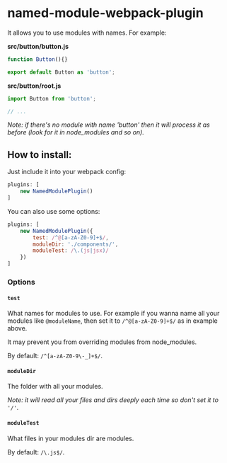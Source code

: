 # named-module-webpack-plugin

It allows you to use modules with names. For example:

**src/button/button.js**
```js
function Button(){}

export default Button as 'button';
```

**src/button/root.js**
```js
import Button from 'button';

// ...
```

*Note: if there's no module with name 'button' then it will process it as before (look for it in node_modules and so on).*

## How to install:
Just include it into your webpack config:
```js
plugins: [
    new NamedModulePlugin()
]
```

You can also use some options:
```js
plugins: [
    new NamedModulePlugin({
        test: /^@[a-zA-Z0-9]+$/,
        moduleDir: './components/',
        moduleTest: /\.(js|jsx)/
    })
]
```

### Options
#### `test`
What names for modules to use. For example if you wanna name all your modules like `@moduleName`, then set it to `/^@[a-zA-Z0-9]+$/` as in example above.

It may prevent you from overriding modules from node_modules.

By default: `/^[a-zA-Z0-9\-_]+$/`.

#### `moduleDir`
The folder with all your modules.

*Note: it will read all your files and dirs deeply each time so don't set it to `'/'`.*

#### `moduleTest`
What files in your modules dir are modules.

By default: `/\.js$/`.
